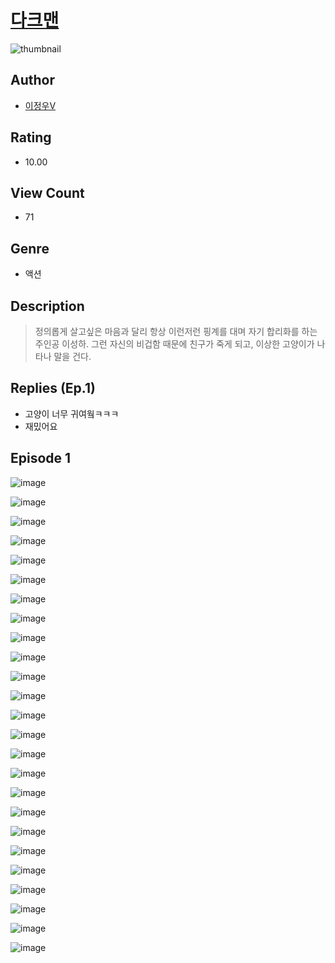 # [다크맨](https://comic.naver.com/challenge/list?titleId=811150)
![thumbnail](https://image-comic.pstatic.net/user_contents_data/challenge_comic/2023/05/25/285504/upload_7364286098597032036_480x623.jpeg)

## Author
- [이정우V](https://comic.naver.com/artistTitle?id=285504)

## Rating
- 10.00

## View Count
- 71

## Genre
- 액션

## Description
> 정의롭게 살고싶은 마음과 달리 항상 이런저런 핑계를 대며 자기 합리화를 하는 주인공 이성하. 그런 자신의 비겁함 때문에 친구가 죽게 되고, 이상한 고양이가 나타나 말을 건다.

## Replies (Ep.1)
- 고양이 너무 귀여웤ㅋㅋㅋ
- 재밌어요

## Episode 1
![image](https://image-comic.pstatic.net/user_contents_data/challenge_comic/2023/05/25/285504/upload_3834922152838115940.jpeg)

![image](https://image-comic.pstatic.net/user_contents_data/challenge_comic/2023/05/25/285504/upload_4121746073229812532.jpeg)

![image](https://image-comic.pstatic.net/user_contents_data/challenge_comic/2023/05/25/285504/upload_3559023917038712885.jpeg)

![image](https://image-comic.pstatic.net/user_contents_data/challenge_comic/2023/05/25/285504/upload_3558798503585277541.jpeg)

![image](https://image-comic.pstatic.net/user_contents_data/challenge_comic/2023/05/25/285504/upload_7292280216015419192.jpeg)

![image](https://image-comic.pstatic.net/user_contents_data/challenge_comic/2023/05/25/285504/upload_7075209106276168503.jpeg)

![image](https://image-comic.pstatic.net/user_contents_data/challenge_comic/2023/05/25/285504/upload_3544954372271255910.jpeg)

![image](https://image-comic.pstatic.net/user_contents_data/challenge_comic/2023/05/25/285504/upload_3630571122214396261.jpeg)

![image](https://image-comic.pstatic.net/user_contents_data/challenge_comic/2023/05/25/285504/upload_3834079939832985393.jpeg)

![image](https://image-comic.pstatic.net/user_contents_data/challenge_comic/2023/05/25/285504/upload_3618986878876279858.jpeg)

![image](https://image-comic.pstatic.net/user_contents_data/challenge_comic/2023/05/25/285504/upload_7233967796318986550.jpeg)

![image](https://image-comic.pstatic.net/user_contents_data/challenge_comic/2023/05/25/285504/upload_3904682687435191860.jpeg)

![image](https://image-comic.pstatic.net/user_contents_data/challenge_comic/2023/05/25/285504/upload_3689908453309113141.jpeg)

![image](https://image-comic.pstatic.net/user_contents_data/challenge_comic/2023/05/25/285504/upload_7148399412022370865.jpeg)

![image](https://image-comic.pstatic.net/user_contents_data/challenge_comic/2023/05/25/285504/upload_4063432555715769188.jpeg)

![image](https://image-comic.pstatic.net/user_contents_data/challenge_comic/2023/05/25/285504/upload_4136056195526046771.jpeg)

![image](https://image-comic.pstatic.net/user_contents_data/challenge_comic/2023/05/25/285504/upload_3834869385692002616.jpeg)

![image](https://image-comic.pstatic.net/user_contents_data/challenge_comic/2023/05/25/285504/upload_3474637502591361584.jpeg)

![image](https://image-comic.pstatic.net/user_contents_data/challenge_comic/2023/05/25/285504/upload_3904729944994167140.jpeg)

![image](https://image-comic.pstatic.net/user_contents_data/challenge_comic/2023/05/25/285504/upload_3977859583508230501.jpeg)

![image](https://image-comic.pstatic.net/user_contents_data/challenge_comic/2023/05/25/285504/upload_7161398728366581298.jpeg)

![image](https://image-comic.pstatic.net/user_contents_data/challenge_comic/2023/05/25/285504/upload_3978197319150547760.jpeg)

![image](https://image-comic.pstatic.net/user_contents_data/challenge_comic/2023/05/25/285504/upload_7291665579519455797.jpeg)

![image](https://image-comic.pstatic.net/user_contents_data/challenge_comic/2023/05/25/285504/upload_3544677278063866161.jpeg)

![image](https://image-comic.pstatic.net/user_contents_data/challenge_comic/2023/05/25/285504/upload_4063203865098990901.jpeg)
